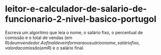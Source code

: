 # leitor-e-calculador-de-salario-de-funcionario-2-nivel-basico-portugol
Escreva um algoritmo que leia o nome, o salário fixo, o percentual de comissão e o total de vendas (em R$) de um vendedor. Ao final deve informar ao usuário o nome, salário fixo, valor da comissão (em R$) e o salário final.

